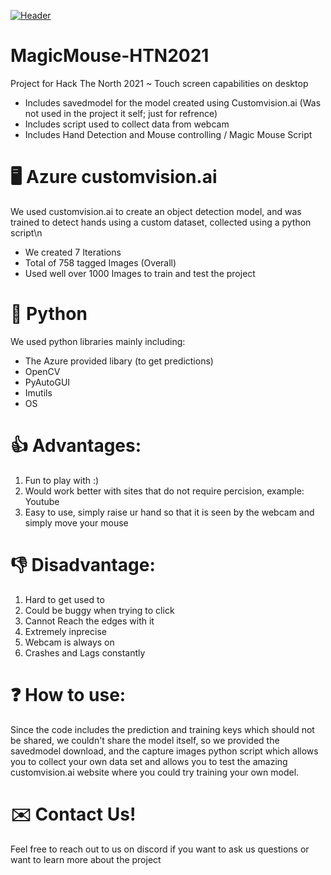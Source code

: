 [![Header](https://raw.githubusercontent.com/MostafaH04/MagicMouse-HTN2021/master/magicmouse.png "Header")](https://github.com/MostafaH04/MagicMouse-HTN2021)

# MagicMouse-HTN2021
Project for Hack The North 2021 ~ Touch screen capabilities on desktop

- Includes savedmodel for the model created using Customvision.ai (Was not used in the project it self; just for refrence)
- Includes script used to collect data from webcam
- Includes Hand Detection and Mouse controlling / Magic Mouse Script

# 🖥️ Azure customvision.ai

We used customvision.ai to create an object detection model, and was trained to detect hands using a custom dataset, collected using a python script\n
- We created 7 Iterations
- Total of 758 tagged Images (Overall)
- Used well over 1000 Images to train and test the project


# 🐍 Python
We used python libraries mainly including:
- The Azure provided libary (to get predictions)
- OpenCV
- PyAutoGUI
- Imutils
- OS

# 👍 Advantages:
1. Fun to play with :)
2. Would work better with sites that do not require percision, example: Youtube 
3. Easy to use, simply raise ur hand so that it is seen by the webcam and simply move your mouse

# 👎 Disadvantage:
1. Hard to get used to
2. Could be buggy when trying to click
3. Cannot Reach the edges with it
4. Extremely inprecise
5. Webcam is always on
6. Crashes and Lags constantly

# ❓ How to use:
Since the code includes the prediction and training keys which should not be shared, we couldn't share the model itself, so we provided the savedmodel download, and the capture images python script which allows you to collect your own data set and allows you to test the amazing customvision.ai website where you could try training your own model. 

# ✉️ Contact Us!
Feel free to reach out to us on discord if you want to ask us questions or want to learn more about the project
